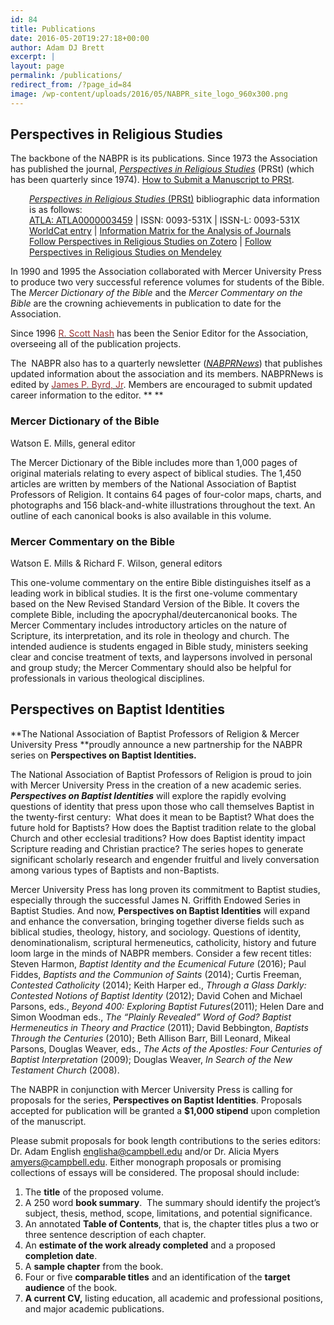 ```yaml
---
id: 84
title: Publications
date: 2016-05-20T19:27:18+00:00
author: Adam DJ Brett
excerpt: |
layout: page
permalink: /publications/
redirect_from: /?page_id=84
image: /wp-content/uploads/2016/05/NABPR_site_logo_960x300.png
---
```

## Perspectives in Religious Studies

The backbone of the NABPR is its publications. Since 1973 the Association has published the journal, _[Perspectives in Religious Studies](http://www.baylor.edu/prs/)_ (PRSt) (which has been quarterly since 1974). [How to Submit a Manuscript to PRSt](http://www.baylor.edu/prs/index.php?id=6073).

<p style="padding-left: 30px;">
  <a href="http://search.ebscohost.com/login.aspx?direct=true&db=rfh&jid=ATLA0000003459&site=ehost-live"><em>Perspectives in Religious Studies</em> (PRSt)</a> bibliographic data information is as follows:<br /> <a href="http://search.ebscohost.com/login.aspx?direct=true&db=rfh&jid=ATLA0000003459&site=ehost-live">ATLA: ATLA0000003459</a> | ISSN: 0093-531X | ISSN-L: 0093-531X<br /> <a href="http://www.worldcat.org/oclc/1378270">WorldCat entry</a> | <a href="http://miar.ub.edu/issn/0093-531X">Information Matrix for the Analysis of Journals</a><br /> <a href="https://www.zotero.org/groups/perspectives-in-religious-studies">Follow Perspectives in Religious Studies on Zotero</a> | <a href="https://www.mendeley.com/groups/10136871/perspectives-in-religious-studies/">Follow Perspectives in Religious Studies on Mendeley</a>
</p>

In 1990 and 1995 the Association collaborated with Mercer University Press to produce two very successful reference volumes for students of the Bible. The _Mercer Dictionary of the Bible_ and the _Mercer Commentary on the Bible_ are the crowning achievements in publication to date for the Association.

Since 1996 [<span style="color: #993333;">R. Scott Nash</span>](mailto:nash_rs@mercer.edu) has been the Senior Editor for the Association, overseeing all of the publication projects.

The  NABPR also has to a quarterly newsletter (<span style="color: #000000;"><i><a href="http://nabpr.org/about-nabpr/history/newsletter/">NABPRNews</a></i></span>) that publishes updated information about the association and its members. NABPRNews is edited by [<span style="color: #993333;">James P. Byrd, Jr</span>](mailto:james.p.byrd@vanderbilt.edu). Members are encouraged to submit updated career information to the editor. ** **

<h3 align="left">
  <b>Mercer Dictionary of the Bible</b>
</h3>

<p align="left">
  Watson E. Mills, general editor
</p>

The Mercer Dictionary of the Bible includes more than 1,000 pages of original materials relating to every aspect of biblical studies. The 1,450 articles are written by members of the National Association of Baptist Professors of Religion. It contains 64 pages of four-color maps, charts, and photographs and 156 black-and-white illustrations throughout the text. An outline of each canonical books is also available in this volume.

<h3 align="left">
  <b>Mercer</b><b> Commentary on the Bible<br /> </b>
</h3>

Watson E. Mills & Richard F. Wilson, general editors

This one-volume commentary on the entire Bible distinguishes itself as a leading work in biblical studies. It is the first one-volume commentary based on the New Revised Standard Version of the Bible. It covers the complete Bible, including the apocryphal/deutercanonical books. The Mercer Commentary includes introductory articles on the nature of Scripture, its interpretation, and its role in theology and church. The intended audience is students engaged in Bible study, ministers seeking clear and concise treatment of texts, and laypersons involved in personal and group study; the Mercer Commentary should also be helpful for professionals in various theological disciplines.

## **Perspectives on Baptist Identities**

**The National Association of Baptist Professors of Religion & Mercer University Press **proudly announce a new partnership for the NABPR series on **Perspectives on Baptist Identities.**

The National Association of Baptist Professors of Religion is proud to join with Mercer University Press in the creation of a new academic series. **_Perspectives on Baptist Identities_** will explore the rapidly evolving questions of identity that press upon those who call themselves Baptist in the twenty-first century:  What does it mean to be Baptist? What does the future hold for Baptists? How does the Baptist tradition relate to the global Church and other ecclesial traditions? How does Baptist identity impact Scripture reading and Christian practice? The series hopes to generate significant scholarly research and engender fruitful and lively conversation among various types of Baptists and non-Baptists.

Mercer University Press has long proven its commitment to Baptist studies, especially through the successful James N. Griffith Endowed Series in Baptist Studies. And now, **Perspectives on Baptist Identities** will expand and enhance the conversation, bringing together diverse fields such as biblical studies, theology, history, and sociology. Questions of identity, denominationalism, scriptural hermeneutics, catholicity, history and future loom large in the minds of NABPR members. Consider a few recent titles: Steven Harmon, _Baptist Identity and the Ecumenical Future_ (2016); Paul Fiddes, _Baptists and the Communion of Saints_ (2014); Curtis Freeman, _Contested Catholicity_ (2014); Keith Harper ed., _Through a Glass Darkly: Contested Notions of Baptist Identity_ (2012); David Cohen and Michael Parsons, eds., _Beyond 400: Exploring Baptist Futures_(2011); Helen Dare and Simon Woodman eds., _The “Plainly Revealed” Word of God? Baptist Hermeneutics in Theory and Practice_ (2011); David Bebbington, _Baptists Through the Centuries_ (2010); Beth Allison Barr, Bill Leonard, Mikeal Parsons, Douglas Weaver, eds., _The Acts of the Apostles: Four Centuries of Baptist Interpretation_ (2009); Douglas Weaver, _In Search of the New Testament Church_ (2008).

The NABPR in conjunction with Mercer University Press is calling for proposals for the series, **Perspectives on Baptist Identities**. Proposals accepted for publication will be granted a **$1,000 stipend** upon completion of the manuscript.

Please submit proposals for book length contributions to the series editors: Dr. Adam English <englisha@campbell.edu> and/or Dr. Alicia Myers <amyers@campbell.edu>. Either monograph proposals or promising collections of essays will be considered. The proposal should include:

  1. The **title** of the proposed volume.
  2. A 250 word **book summary**.  The summary should identify the project’s subject, thesis, method, scope, limitations, and potential significance.
  3. An annotated **Table of Contents**, that is, the chapter titles plus a two or three sentence description of each chapter.
  4. An **estimate of the work already completed** and a proposed **completion date**.
  5. A **sample chapter** from the book.
  6. Four or five **comparable titles** and an identification of the **target audience** of the book.
  7. **A current CV,** listing education, all academic and professional positions, and major academic publications.

&nbsp;

&nbsp;
